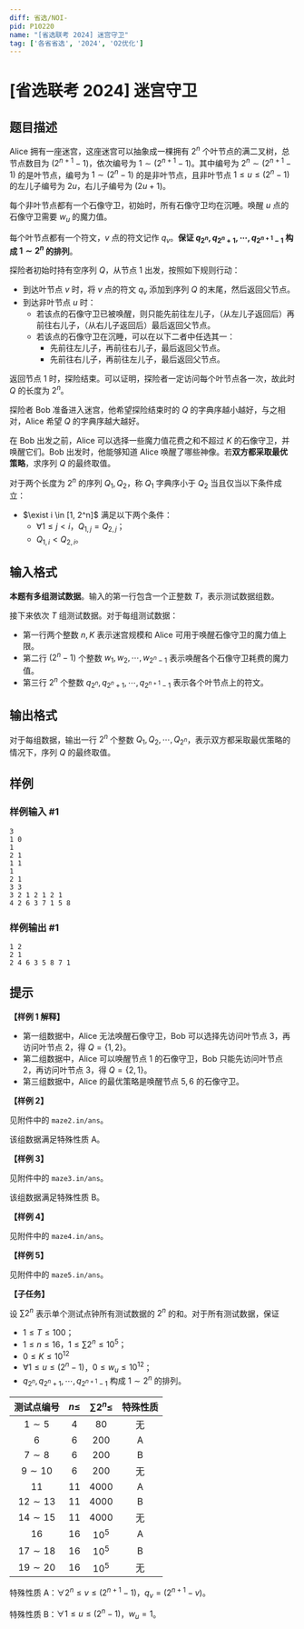 ```yaml
---
diff: 省选/NOI-
pid: P10220
name: "[省选联考 2024] 迷宫守卫"
tag: ['各省省选', '2024', 'O2优化']
---
```

# [省选联考 2024] 迷宫守卫
## 题目描述

Alice 拥有一座迷宫，这座迷宫可以抽象成一棵拥有 $2^n$ 个叶节点的满二叉树，总节点数目为 $(2^{n+1} - 1)$，依次编号为 $1 \sim (2^{n+1} - 1)$。其中编号为 $2^n \sim (2^{n+1} - 1)$ 的是叶节点，编号为 $1 \sim (2^n - 1)$ 的是非叶节点，且非叶节点 $1 \le u \le (2^n - 1)$ 的左儿子编号为 $2u$，右儿子编号为 $(2u + 1)$。

每个非叶节点都有一个石像守卫，初始时，所有石像守卫均在沉睡。唤醒 $u$ 点的石像守卫需要 $w_u$ 的魔力值。

每个叶节点都有一个符文，$v$ 点的符文记作 $q_v$。**保证 $q_{2^n}, q_{2^n+1},\cdots, q_{2^{n+1}-1}$ 构成 $1 \sim 2^n$ 的排列**。

探险者初始时持有空序列 $Q$，从节点 $1$ 出发，按照如下规则行动：

- 到达叶节点 $v$ 时，将 $v$ 点的符文 $q_v$ 添加到序列 $Q$ 的末尾，然后返回父节点。
- 到达非叶节点 $u$ 时：
  - 若该点的石像守卫已被唤醒，则只能先前往左儿子，（从左儿子返回后）再前往右儿子，（从右儿子返回后）最后返回父节点。
  - 若该点的石像守卫在沉睡，可以在以下二者中任选其一：
    - 先前往左儿子，再前往右儿子，最后返回父节点。
    - 先前往右儿子，再前往左儿子，最后返回父节点。

返回节点 $1$ 时，探险结束。可以证明，探险者一定访问每个叶节点各一次，故此时 $Q$ 的长度为 $2^n$。

探险者 Bob 准备进入迷宫，他希望探险结束时的 $Q$ 的字典序越小越好，与之相对，Alice 希望 $Q$ 的字典序越大越好。

在 Bob 出发之前，Alice 可以选择一些魔力值花费之和不超过 $K$ 的石像守卫，并唤醒它们。Bob 出发时，他能够知道 Alice 唤醒了哪些神像。若**双方都采取最优策略**，求序列 $Q$ 的最终取值。

对于两个长度为 $2^n$ 的序列 $Q_1,Q_2$，称 $Q_1$ 字典序小于 $Q_2$ 当且仅当以下条件成立：

- $\exist i \in [1, 2^n]$ 满足以下两个条件：
  - $\forall 1 \le j < i，Q_{1,j} = Q_{2,j}$；
  - $Q_{1,i} < Q_{2,i}$。
## 输入格式

**本题有多组测试数据**。输入的第一行包含一个正整数 $T$，表示测试数据组数。

接下来依次 $T$ 组测试数据。对于每组测试数据：

- 第一行两个整数 $n,K$ 表示迷宫规模和 Alice 可用于唤醒石像守卫的魔力值上限。
- 第二行 $(2^n - 1)$ 个整数 $w_1,w_2,\cdots,w_{2^n-1}$ 表示唤醒各个石像守卫耗费的魔力值。
- 第三行 $2^n$ 个整数 $q_{2^n}, q_{2^n+1},\cdots, q_{2^{n+1}-1}$ 表示各个叶节点上的符文。
## 输出格式

对于每组数据，输出一行 $2^n$ 个整数 $Q_1,Q_2,\cdots,Q_{2^n}$，表示双方都采取最优策略的情况下，序列 $Q$ 的最终取值。
## 样例

### 样例输入 #1
```
3
1 0
1
2 1
1 1
1
2 1
3 3
3 2 1 2 1 2 1
4 2 6 3 7 1 5 8
```
### 样例输出 #1
```
1 2
2 1
2 4 6 3 5 8 7 1
```
## 提示

**【样例 1 解释】**

- 第一组数据中，Alice 无法唤醒石像守卫，Bob 可以选择先访问叶节点 $3$，再访问叶节点 $2$，得 $Q = \{1, 2\}$。
- 第二组数据中，Alice 可以唤醒节点 $1$ 的石像守卫，Bob 只能先访问叶节点 $2$，再访问叶节点 $3$，得 $Q = \{2, 1\}$。
- 第三组数据中，Alice 的最优策略是唤醒节点 $5, 6$ 的石像守卫。

**【样例 2】**

见附件中的 `maze2.in/ans`。

该组数据满足特殊性质 A。

**【样例 3】**

见附件中的 `maze3.in/ans`。

该组数据满足特殊性质 B。

**【样例 4】**

见附件中的 `maze4.in/ans`。

**【样例 5】**

见附件中的 `maze5.in/ans`。

**【子任务】**

设 $\sum 2^n$ 表示单个测试点钟所有测试数据的 $2^n$ 的和。对于所有测试数据，保证

- $1\le T \le 100$；
- $1\le n \le 16$，$1 \le \sum 2^n \le 10^5$；
- $0\le K \le 10^{12}$
- $\forall 1 \le u \le (2^n-1)$，$0 \le w_u \le 10^{12}$；
- $q_{2^n},q_{2^n+1},\cdots,q_{2^{n+1}-1}$ 构成 $1\sim 2^n$ 的排列。

| 测试点编号 | $n\le$ | $\sum 2^n \le$ | 特殊性质 |
| :--: | :--: | :--: | :--: |
| $1\sim 5$ | $4$ | $80$ | 无 |
| $6$ | $6$ | $200$ | A |
| $7\sim 8$ | $6$ | $200$ | B |
| $9\sim 10$ | $6$ | $200$ | 无 |
| $11$ | $11$ | $4000$ | A |
| $12\sim 13$ | $11$ | $4000$ | B |
| $14\sim 15$ | $11$ | $4000$ | 无 |
| $16$ | $16$ | $10^5$ | A |
| $17\sim 18$ | $16$ | $10^5$ | B |
| $19\sim 20$ | $16$ | $10^5$ | 无 |

特殊性质 A：$\forall 2^n \le v \le (2^{n+1}-1)$，$q_v = (2^{n+1}-v)$。

特殊性质 B：$\forall 1 \le u \le (2^n-1)$，$w_u = 1$。
